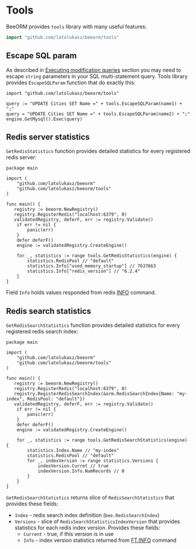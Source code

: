 # Tools

BeeORM provides `tools` library with many useful features:

```go
import "github.com/latolukasz/beeorm/tools"
```

## Escape SQL param

As described in [Executing modification queries](/guide/mysql_queries.html#executing-modification-queries)
section you may need to escape `string` parameters in your SQL multi-statement query. Tools library
provides `EscapeSQLParam` function that do exactly this:

```go{3-4}
import "github.com/latolukasz/beeorm/tools"

query := "UPDATE Cities SET Name =" + tools.EscapeSQLParam(name1) + ";"
query = "UPDATE Cities SET Name =" + tools.EscapeSQLParam(name2) + ";"
engine.GetMysql().Exec(query)
```

## Redis server statistics

`GetRedisStatistics` function provides detailed statistics for every
registered redis server:

```go{18}
package main

import (
    "github.com/latolukasz/beeorm"
    "github.com/latolukasz/beeorm/tools"
)

func main() {
   registry := beeorm.NewRegistry()
   registry.RegisterRedis("localhost:6379", 0)
   validatedRegistry, deferF, err := registry.Validate()
    if err != nil {
        panic(err)
    }
    defer deferF()
    engine := validatedRegistry.CreateEngine()
    
    for _, statistics := range tools.GetRedisStatistics(engine) {
        statistics.RedisPool // "default"
        statistics.Info["used_memory_startup"] // 7637663
        statistics.Info["redis_version"] // "6.2.4"
    }
}
```
Field `Info` holds values responded from redis
[INFO](https://redis.io/commands/info) command.

## Redis search statistics

`GetRedisSearchStatistics` function provides detailed statistics for every
registered redis search index:

```go{19}
package main

import (
    "github.com/latolukasz/beeorm"
    "github.com/latolukasz/beeorm/tools"
)

func main() {
   registry := beeorm.NewRegistry()
   registry.RegisterRedis("localhost:6379", 0)
   registry.RegisterRedisSearchIndex(&orm.RedisSearchIndex{Name: "my-index", RedisPool: "default"})
   validatedRegistry, deferF, err := registry.Validate()
    if err != nil {
        panic(err)
    }
    defer deferF()
    engine := validatedRegistry.CreateEngine()
    
    for _, statistics := range tools.GetRedisSearchStatistics(engine) {
        statistics.Index.Name // "my-index"
        statistics.RedisPool // "default"
        for _, indexVersion := range statistics.Versions {
            indexVersion.Curret // true
            indexVersion.Info.NumRecords // 0
        }
    }
}
```

`GetRedisSearchStatistics` returns slice of `RedisSearchStatistics` that provides
these fields:

 * `Index` - redis search index definition (`bee.RedisSearchIndex`)
 * `Versions` - slice of `RedisSearchStatisticsIndexVersion` that provides 
statistics for each redis index version. Provides these fields:
   * `Current` - true, if this version is in use
   * `Info` - index version statistics returned from [FT.INFO](https://oss.redislabs.com/redisearch/Commands/#ftinfo)
    command
